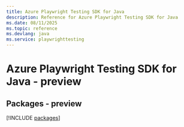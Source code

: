 ```yaml
---
title: Azure Playwright Testing SDK for Java
description: Reference for Azure Playwright Testing SDK for Java
ms.date: 08/11/2025
ms.topic: reference
ms.devlang: java
ms.service: playwrighttesting
---
```

# Azure Playwright Testing SDK for Java - preview
## Packages - preview
[!INCLUDE [packages](playwright-testing-index.md)]